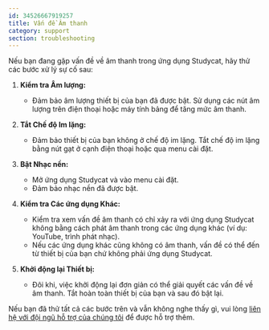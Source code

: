 ```yaml
---
id: 34526667919257
title: Vấn đề Âm thanh
category: support
section: troubleshooting
---
```

Nếu bạn đang gặp vấn đề về âm thanh trong ứng dụng Studycat, hãy thử các bước xử lý sự cố sau:

1. **Kiểm tra Âm lượng:**

    * Đảm bảo âm lượng thiết bị của bạn đã được bật. Sử dụng các nút âm lượng trên điện thoại hoặc máy tính bảng để tăng mức âm thanh.

2. **Tắt Chế độ Im lặng:**

    * Đảm bảo thiết bị của bạn không ở chế độ im lặng. Tắt chế độ im lặng bằng nút gạt ở cạnh điện thoại hoặc qua menu cài đặt.

3. **Bật Nhạc nền:**

    * Mở ứng dụng Studycat và vào menu cài đặt.
    * Đảm bảo nhạc nền đã được bật.

4. **Kiểm tra Các ứng dụng Khác:**
   
    * Kiểm tra xem vấn đề âm thanh có chỉ xảy ra với ứng dụng Studycat không bằng cách phát âm thanh trong các ứng dụng khác (ví dụ: YouTube, trình phát nhạc).
    * Nếu các ứng dụng khác cũng không có âm thanh, vấn đề có thể đến từ thiết bị của bạn chứ không phải ứng dụng Studycat.

5. **Khởi động lại Thiết bị:**
   
    * Đôi khi, việc khởi động lại đơn giản có thể giải quyết các vấn đề về âm thanh. Tắt hoàn toàn thiết bị của bạn và sau đó bật lại.

Nếu bạn đã thử tất cả các bước trên và vẫn không nghe thấy gì, vui lòng [liên hệ với đội ngũ hỗ trợ của chúng tôi](https://help.studycat.com/hc/en-us/requests/new) để được hỗ trợ thêm.

